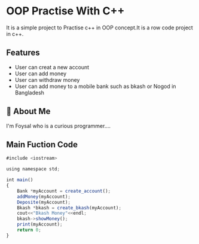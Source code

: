 
# OOP Practise With C++

It is a simple project to Practise c++ in OOP concept.It is a row code project in c++.



## Features

- User can creat a new account
- User can add money
- User can withdraw money
- User can add money to a mobile bank such as bkash or Nogod in Bangladesh


## 🚀 About Me
I'm Foysal who is a curious programmer....


## Main Fuction Code

```javascript
#include <iostream>

using namespace std;

int main()
{
    Bank *myAccount = create_account();
    addMoney(myAccount);
    Deposite(myAccount);
    Bkash *bkash = create_bkash(myAccount);
    cout<<"Bkash Money"<<endl;
    bkash->showMoney();
    print(myAccount);
    return 0;
}
```


